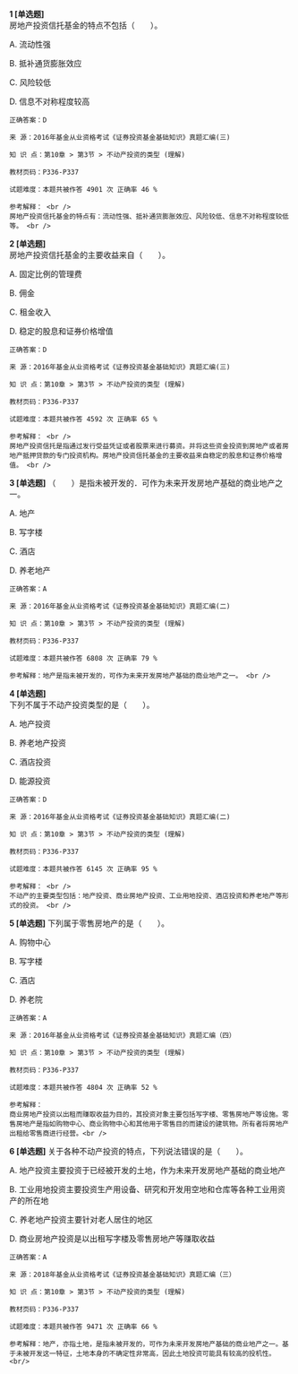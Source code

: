 **1 [单选题]**  <br />
房地产投资信托基金的特点不包括（　　）。 

A. 流动性强

B. 抵补通货膨胀效应

C. 风险较低

D. 信息不对称程度较高 

```
正确答案：D

来 源：2016年基金从业资格考试《证券投资基金基础知识》真题汇编(三)

知 识 点：第10章 > 第3节 > 不动产投资的类型 (理解)

教材页码：P336-P337

试题难度：本题共被作答 4901 次 正确率 46 %

参考解释： <br />
房地产投资信托基金的特点有：流动性强、抵补通货膨胀效应、风险较低、信息不对称程度较低等。 <br />

```


**2 [单选题]**  <br />
房地产投资信托基金的主要收益来自（　　）。 

A. 固定比例的管理费

B. 佣金

C. 租金收入

D. 稳定的股息和证券价格增值 

```
正确答案：D

来 源：2016年基金从业资格考试《证券投资基金基础知识》真题汇编(三)

知 识 点：第10章 > 第3节 > 不动产投资的类型 (理解)

教材页码：P336-P337

试题难度：本题共被作答 4592 次 正确率 65 %

参考解释： <br />
房地产投资信托是指通过发行受益凭证或者股票来进行募资。并将这些资金投资到房地产或者房地产抵押贷款的专门投资机构。房地产投资信托基金的主要收益来自稳定的股息和证券价格增值。 <br />

```


**3 [单选题]** （　　）是指未被开发的．可作为未来开发房地产基础的商业地产之一。

A. 地产

B. 写字楼

C. 酒店

D. 养老地产 

```
正确答案：A

来 源：2016年基金从业资格考试《证券投资基金基础知识》真题汇编(二)

知 识 点：第10章 > 第3节 > 不动产投资的类型 (理解)

教材页码：P336-P337

试题难度：本题共被作答 6808 次 正确率 79 %

参考解释：地产是指未被开发的，可作为未来开发房地产基础的商业地产之一。 <br />
```


**4 [单选题]**  <br />
下列不属于不动产投资类型的是（　　）。 

A. 地产投资

B. 养老地产投资

C. 酒店投资

D. 能源投资 

```
正确答案：D

来 源：2016年基金从业资格考试《证券投资基金基础知识》真题汇编(二)

知 识 点：第10章 > 第3节 > 不动产投资的类型 (理解)

教材页码：P336-P337

试题难度：本题共被作答 6145 次 正确率 95 %

参考解释： <br />
不动产的主要类型包括：地产投资、商业房地产投资、工业用地投资、酒店投资和养老地产等形式的投资。 <br />

```


**5 [单选题]** 
下列属于零售房地产的是（　　）。

A. 购物中心

B. 写字楼

C. 酒店

D. 养老院

```
正确答案：A

来 源：2016年基金从业资格考试《证券投资基金基础知识》真题汇编（四）

知 识 点：第10章 > 第3节 > 不动产投资的类型 (理解)

教材页码：P336-P337

试题难度：本题共被作答 4804 次 正确率 52 %

参考解释：
商业房地产投资以出租而赚取收益为目的，其投资对象主要包括写字楼、零售房地产等设施。零售房地产是指如购物中心、商业购物中心和其他用于零售目的而建设的建筑物。所有者将房地产出租给零售商进行经营。<br />

```


**6 [单选题]** 关于各种不动产投资的特点，下列说法错误的是（　　）。

A. 地产投资主要投资于已经被开发的土地，作为未来开发房地产基础的商业地产

B. 工业用地投资主要投资生产用设备、研究和开发用空地和仓库等各种工业用资产的所在地

C. 养老地产投资主要针对老人居住的地区

D. 商业房地产投资是以出租写字楼及零售房地产等赚取收益<br/>

```
正确答案：A

来 源：2018年基金从业资格考试《证券投资基金基础知识》真题汇编（三）

知 识 点：第10章 > 第3节 > 不动产投资的类型 (理解)

教材页码：P336-P337

试题难度：本题共被作答 9471 次 正确率 66 %

参考解释：地产，亦指土地，是指未被开发的，可作为未来开发房地产基础的商业地产之一。基于未被开发这一特征，土地本身的不确定性非常高，因此土地投资可能具有较高的投机性。<br/>
```

